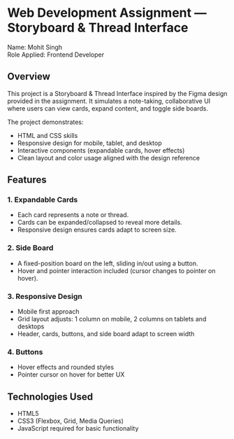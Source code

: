 # Web Development Assignment — Storyboard & Thread Interface

Name: Mohit Singh  
Role Applied: Frontend Developer

## Overview
This project is a Storyboard & Thread Interface inspired by the Figma design provided in the assignment. 
It simulates a note-taking, collaborative UI where users can view cards, expand content, and toggle side boards.  

The project demonstrates:
- HTML and CSS skills
- Responsive design for mobile, tablet, and desktop
- Interactive components (expandable cards, hover effects)
- Clean layout and color usage aligned with the design reference

## Features

### 1. Expandable Cards
- Each card represents a note or thread.
- Cards can be expanded/collapsed to reveal more details.
- Responsive design ensures cards adapt to screen size.

### 2. Side Board
- A fixed-position board on the left, sliding in/out using a button.
- Hover and pointer interaction included (cursor changes to pointer on hover).

### 3. Responsive Design
- Mobile first approach
- Grid layout adjusts: 1 column on mobile, 2 columns on tablets and desktops
- Header, cards, buttons, and side board adapt to screen width

### 4. Buttons
- Hover effects and rounded styles
- Pointer cursor on hover for better UX

## Technologies Used
- HTML5
- CSS3 (Flexbox, Grid, Media Queries)
- JavaScript required for basic functionality

